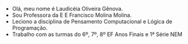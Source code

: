 - Olá, meu nome é Laudicéia Oliveira Gênova.
- Sou Professora da E E Francisco Molina Molina.
- Leciono a disciplina de Pensamento Computacional e Lógica de Programação.
- Trabalho com as turmas do 6º, 7º, 8º EF Anos Finais e 1ª Série NEM

